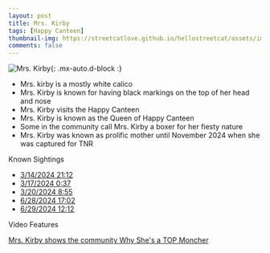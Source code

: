 ```yaml
---
layout: post
title: Mrs. Kirby
tags: [Happy Canteen]
thumbnail-img: https://streetcatlove.github.io/hellostreetcat/assets/img/mrs_kirby.png
comments: false
---
```


![Mrs. Kirby](https://streetcatlove.github.io/hellostreetcat/assets/img/mrs_kirby.png){: .mx-auto.d-block :}

* Mrs. kirby is a mostly white calico
* Mrs. Kirby is known for having black markings on the top of her head and nose
* Mrs. Kirby visits the Happy Canteen
* Mrs. Kirby is known as the Queen of Happy Canteen
* Some in the community call Mrs. Kirby a boxer for her fiesty nature
* Mrs. Kirby was known as prolific mother until November 2024 when she was captured for TNR

Known Sightings

* [3/14/2024 21:12](https://youtu.be/QmjoEQ7wij0?si=szTszZCGhwJh8QBP&t=34782)
* [3/17/2024 0:37](https://youtu.be/GTlM8umxdA4?si=00kZCMo5jDHm4bE3&t=2321)
* [3/20/2024 8:55](https://youtu.be/iN1IfACl9MI?si=j-maRjzuWsO3PBja&t=1761)
* [6/28/2024 17:02](https://youtu.be/R6b12Ze2NN8?si=7khECft2xtyp7IQQ&t=3359)
* [6/29/2024 12:12](https://youtu.be/Z1A4SLImHsU?si=gw9P04h3FKoeUCTm&t=596)

Video Features

[Mrs. Kirby shows the community Why She's a TOP Moncher](https://www.youtube.com/watch?v=ktYVBCQEC9E)

